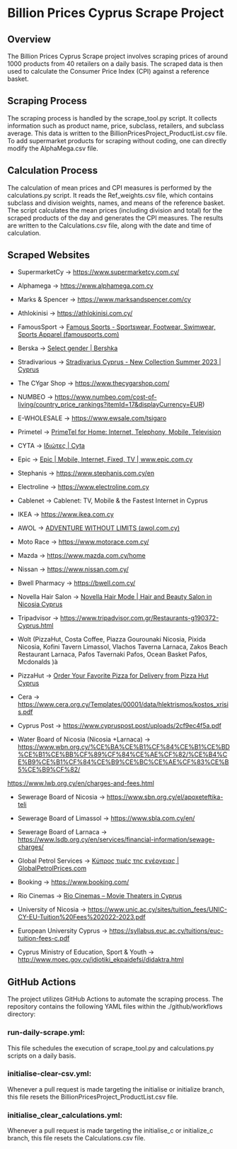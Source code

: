 
# Billion Prices Cyprus Scrape Project

## Overview

The Billion Prices Cyprus Scrape project involves scraping prices of around 1000 products from 40 retailers on a daily basis. The scraped data is then used to calculate the Consumer Price Index (CPI) against a reference basket.

## Scraping Process

The scraping process is handled by the scrape_tool.py script. It collects information such as product name, price, subclass, retailers, and subclass average. This data is written to the BillionPricesProject_ProductList.csv file. To add supermarket products for scraping without coding, one can directly modify the AlphaMega.csv file.

## Calculation Process

The calculation of mean prices and CPI measures is performed by the calculations.py script. It reads the Ref_weights.csv file, which contains subclass and division weights, names, and means of the reference basket. The script calculates the mean prices (including division and total) for the scraped products of the day and generates the CPI measures. The results are written to the Calculations.csv file, along with the date and time of calculation.

## Scraped Websites

- SupermarketCy -> https://www.supermarketcy.com.cy/  

- Alphamega -> https://www.alphamega.com.cy 

- Marks & Spencer -> https://www.marksandspencer.com/cy  

- Athlokinisi -> https://athlokinisi.com.cy/  

- FamousSport -> [Famous Sports - Sportswear, Footwear, Swimwear, Sports Apparel (famousports.com) ](https://www.famousports.com/en)

- Berska -> [Select gender | Bershka ](https://www.bershka.com/cy/h-man.html)

- Stradivarious -> [Stradivarius Cyprus - New Collection Summer 2023 | Cyprus ](https://www.stradivarius.com/cy/)

- The CYgar Shop -> https://www.thecygarshop.com/ 

- NUMBEO -> https://www.numbeo.com/cost-of-living/country_price_rankings?itemId=17&displayCurrency=EUR) 

- E-WHOLESALE -> https://www.ewsale.com/tsigaro   

- Primetel -> [PrimeTel for Home: Internet, Telephony, Mobile, Television](https://primetel.com.cy/en) 

- CYTA -> [Ιδιώτες | Cyta ](https://www.cyta.com.cy/personal)

- Epic -> [Epic | Mobile, Internet, Fixed, TV | www.epic.com.cy ](https://www.epic.com.cy/en/page/start/home)

- Stephanis -> https://www.stephanis.com.cy/en  

- Electroline -> https://www.electroline.com.cy  

- Cablenet -> Cablenet: TV, Mobile & the Fastest Internet in Cyprus 

- IKEA -> https://www.ikea.com.cy  

- AWOL -> [ADVENTURE WITHOUT LIMITS (awol.com.cy) ](https://www.awol.com.cy)

- Moto Race -> https://www.motorace.com.cy/  

- Mazda -> https://www.mazda.com.cy/home  

- Nissan -> https://www.nissan.com.cy/   

- Bwell Pharmacy -> https://bwell.com.cy/  

- Novella Hair Salon -> [Novella Hair Mode | Hair and Beauty Salon in Nicosia Cyprus](https://cablenet.com.cy/en/) 

- Tripadvisor -> https://www.tripadvisor.com.gr/Restaurants-g190372-Cyprus.html  

- Wolt (PizzaHut, Costa Coffee, Piazza Gourounaki Nicosia, Pixida Nicosia, Kofini Tavern Limassol, Vlachos Taverna Larnaca, Zakos Beach Restaurant Larnaca, Pafos Tavernaki Pafos, Ocean Basket Pafos, Mcdonalds )à 

- PizzaHut -> [Order Your Favorite Pizza for Delivery from Pizza Hut Cyprus ](https://www.pizzahut.com.cy)

- Cera -> https://www.cera.org.cy/Templates/00001/data/hlektrismos/kostos_xrisis.pdf 

- Cyprus Post -> https://www.cypruspost.post/uploads/2cf9ec4f5a.pdf                    

- Water Board of Nicosia (Nicosia +Larnaca) -> https://www.wbn.org.cy/%CE%BA%CE%B1%CF%84%CE%B1%CE%BD%CE%B1%CE%BB%CF%89%CF%84%CE%AE%CF%82/%CE%B4%CE%B9%CE%B1%CF%84%CE%B9%CE%BC%CE%AE%CF%83%CE%B5%CE%B9%CF%82/   

https://www.lwb.org.cy/en/charges-and-fees.html 

- Sewerage Board of Nicosia -> https://www.sbn.org.cy/el/apoxeteftika-teli  

- Sewerage Board of Limassol -> https://www.sbla.com.cy/en/ 

- Sewerage Board of Larnaca -> https://www.lsdb.org.cy/en/services/financial-information/sewage-charges/ 

- Global Petrol Services -> [Κύπρος τιμές της ενέργειας | GlobalPetrolPrices.com ](https://gr.globalpetrolprices.com/Cyprus/)

- Booking -> https://www.booking.com/  

- Rio Cinemas -> [Rio Cinemas – Movie Theaters in Cyprus](http://www.riocinemas.com.cy) 

- University of Nicosia -> https://www.unic.ac.cy/sites/tuition_fees/UNIC-CY-EU-Tuition%20Fees%202022-2023.pdf   

- European University Cyprus -> https://syllabus.euc.ac.cy/tuitions/euc-tuition-fees-c.pdf  

- Cyprus Ministry of Education, Sport & Youth -> http://www.moec.gov.cy/idiotiki_ekpaidefsi/didaktra.html  

 
 

## GitHub Actions

The project utilizes GitHub Actions to automate the scraping process. The repository contains the following YAML files within the ./github/workflows directory:

### run-daily-scrape.yml: 
This file schedules the execution of scrape_tool.py and calculations.py scripts on a daily basis.
### initialise-clear-csv.yml: 
Whenever a pull request is made targeting the initialise or initialize branch, this file resets the BillionPricesProject_ProductList.csv file.
### initialise_clear_calculations.yml: 
Whenever a pull request is made targeting the initialise_c or initialize_c branch, this file resets the Calculations.csv file.

